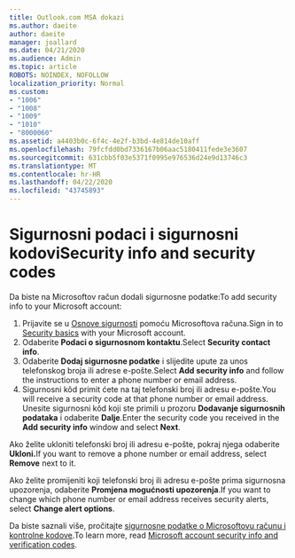 ```yaml
---
title: Outlook.com MSA dokazi
ms.author: daeite
author: daeite
manager: joallard
ms.date: 04/21/2020
ms.audience: Admin
ms.topic: article
ROBOTS: NOINDEX, NOFOLLOW
localization_priority: Normal
ms.custom:
- "1006"
- "1008"
- "1009"
- "1010"
- "8000060"
ms.assetid: a4403b0c-6f4c-4e2f-b3bd-4e814de10aff
ms.openlocfilehash: 79fcfdd0bd7336167b06aac5180411fede3e3607
ms.sourcegitcommit: 631cbb5f03e5371f0995e976536d24e9d13746c3
ms.translationtype: MT
ms.contentlocale: hr-HR
ms.lasthandoff: 04/22/2020
ms.locfileid: "43745893"
---
```

# <a name="security-info-and-security-codes"></a><span data-ttu-id="7eb80-102">Sigurnosni podaci i sigurnosni kodovi</span><span class="sxs-lookup"><span data-stu-id="7eb80-102">Security info and security codes</span></span>

<span data-ttu-id="7eb80-103">Da biste na Microsoftov račun dodali sigurnosne podatke:</span><span class="sxs-lookup"><span data-stu-id="7eb80-103">To add security info to your Microsoft account:</span></span>

1. <span data-ttu-id="7eb80-104">Prijavite se u [Osnove sigurnosti](https://account.microsoft.com/security) pomoću Microsoftova računa.</span><span class="sxs-lookup"><span data-stu-id="7eb80-104">Sign in to [Security basics](https://account.microsoft.com/security) with your Microsoft account.</span></span>
1. <span data-ttu-id="7eb80-105">Odaberite **Podaci o sigurnosnom kontaktu**.</span><span class="sxs-lookup"><span data-stu-id="7eb80-105">Select **Security contact info**.</span></span>
1. <span data-ttu-id="7eb80-106">Odaberite **Dodaj sigurnosne podatke** i slijedite upute za unos telefonskog broja ili adrese e-pošte.</span><span class="sxs-lookup"><span data-stu-id="7eb80-106">Select **Add security info** and follow the instructions to enter a phone number or email address.</span></span>
1. <span data-ttu-id="7eb80-107">Sigurnosni kôd primit ćete na taj telefonski broj ili adresu e-pošte.</span><span class="sxs-lookup"><span data-stu-id="7eb80-107">You will receive a security code at that phone number or email address.</span></span> <span data-ttu-id="7eb80-108">Unesite sigurnosni kôd koji ste primili u prozoru **Dodavanje sigurnosnih podataka** i odaberite **Dalje**.</span><span class="sxs-lookup"><span data-stu-id="7eb80-108">Enter the security code you received in the **Add security info** window and select **Next**.</span></span>

<span data-ttu-id="7eb80-109">Ako želite ukloniti telefonski broj ili adresu e-pošte, pokraj njega odaberite **Ukloni.**</span><span class="sxs-lookup"><span data-stu-id="7eb80-109">If you want to remove a phone number or email address, select **Remove** next to it.</span></span>

<span data-ttu-id="7eb80-110">Ako želite promijeniti koji telefonski broj ili adresu e-pošte prima sigurnosna upozorenja, odaberite **Promjena mogućnosti upozorenja**.</span><span class="sxs-lookup"><span data-stu-id="7eb80-110">If you want to change which phone number or email address receives security alerts, select **Change alert options**.</span></span>

<span data-ttu-id="7eb80-111">Da biste saznali više, pročitajte [sigurnosne podatke o Microsoftovu računu i kontrolne kodove](https://support.microsoft.com/help/12428/).</span><span class="sxs-lookup"><span data-stu-id="7eb80-111">To learn more, read [Microsoft account security info and verification codes](https://support.microsoft.com/help/12428/).</span></span>